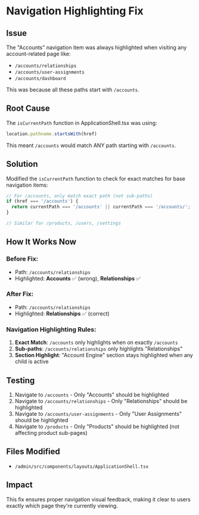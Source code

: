 # Navigation Highlighting Fix

## Issue
The "Accounts" navigation item was always highlighted when visiting any account-related page like:
- `/accounts/relationships`
- `/accounts/user-assignments`
- `/accounts/dashboard`

This was because all these paths start with `/accounts`.

## Root Cause
The `isCurrentPath` function in ApplicationShell.tsx was using:
```typescript
location.pathname.startsWith(href)
```

This meant `/accounts` would match ANY path starting with `/accounts`.

## Solution
Modified the `isCurrentPath` function to check for exact matches for base navigation items:

```typescript
// For /accounts, only match exact path (not sub-paths)
if (href === '/accounts') {
  return currentPath === '/accounts' || currentPath === '/accounts/';
}

// Similar for /products, /users, /settings
```

## How It Works Now

### Before Fix:
- Path: `/accounts/relationships`
- Highlighted: **Accounts** ✅ (wrong), **Relationships** ✅

### After Fix:
- Path: `/accounts/relationships`
- Highlighted: **Relationships** ✅ (correct)

### Navigation Highlighting Rules:
1. **Exact Match**: `/accounts` only highlights when on exactly `/accounts`
2. **Sub-paths**: `/accounts/relationships` only highlights "Relationships"
3. **Section Highlight**: "Account Engine" section stays highlighted when any child is active

## Testing
1. Navigate to `/accounts` - Only "Accounts" should be highlighted
2. Navigate to `/accounts/relationships` - Only "Relationships" should be highlighted
3. Navigate to `/accounts/user-assignments` - Only "User Assignments" should be highlighted
4. Navigate to `/products` - Only "Products" should be highlighted (not affecting product sub-pages)

## Files Modified
- `/admin/src/components/layouts/ApplicationShell.tsx`

## Impact
This fix ensures proper navigation visual feedback, making it clear to users exactly which page they're currently viewing.
